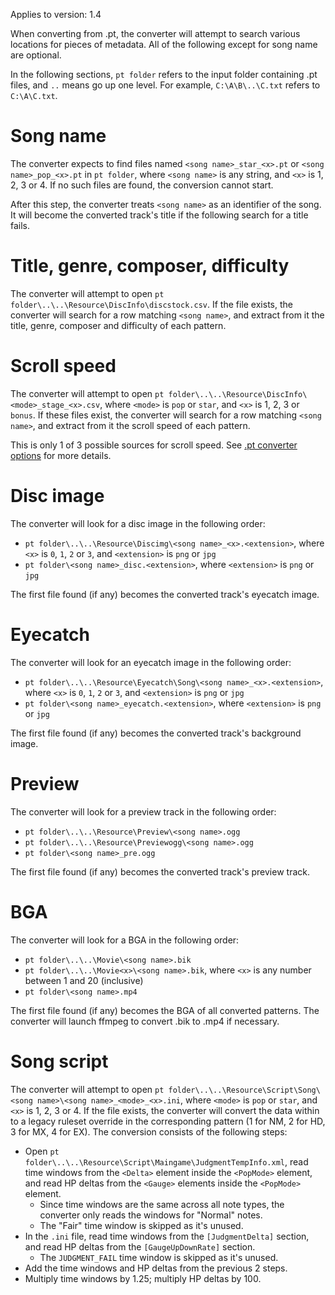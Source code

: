 Applies to version: 1.4

When converting from .pt, the converter will attempt to search various locations for pieces of metadata. All of the following except for song name are optional.

In the following sections, `pt folder` refers to the input folder containing .pt files, and `..` means go up one level. For example, `C:\A\B\..\C.txt` refers to `C:\A\C.txt`.

# Song name

The converter expects to find files named `<song name>_star_<x>.pt` or `<song name>_pop_<x>.pt` in `pt folder`, where `<song name>` is any string, and `<x>` is 1, 2, 3 or 4. If no such files are found, the conversion cannot start.

After this step, the converter treats `<song name>` as an identifier of the song. It will become the converted track's title if the following search for a title fails.

# Title, genre, composer, difficulty

The converter will attempt to open `pt folder\..\..\Resource\DiscInfo\discstock.csv`. If the file exists, the converter will search for a row matching `<song name>`, and extract from it the title, genre, composer and difficulty of each pattern.

# Scroll speed

The converter will attempt to open `pt folder\..\..\Resource\DiscInfo\<mode>_stage_<x>.csv`, where `<mode>` is `pop` or `star`, and `<x>` is 1, 2, 3 or `bonus`. If these files exist, the converter will search for a row matching `<song name>`, and extract from it the scroll speed of each pattern.

This is only 1 of 3 possible sources for scroll speed. See [.pt converter options](pt_converter_options.md) for more details.

# Disc image

The converter will look for a disc image in the following order:
* `pt folder\..\..\Resource\Discimg\<song name>_<x>.<extension>`, where `<x>` is `0`, `1`, `2` or `3`, and `<extension>` is `png` or `jpg`
* `pt folder\<song name>_disc.<extension>`, where `<extension>` is `png` or `jpg`

The first file found (if any) becomes the converted track's eyecatch image.

# Eyecatch

The converter will look for an eyecatch image in the following order:
* `pt folder\..\..\Resource\Eyecatch\Song\<song name>_<x>.<extension>`, where `<x>` is `0`, `1`, `2` or `3`, and `<extension>` is `png` or `jpg`
* `pt folder\<song name>_eyecatch.<extension>`, where `<extension>` is `png` or `jpg`

The first file found (if any) becomes the converted track's background image.

# Preview

The converter will look for a preview track in the following order:
* `pt folder\..\..\Resource\Preview\<song name>.ogg`
* `pt folder\..\..\Resource\Previewogg\<song name>.ogg`
* `pt folder\<song name>_pre.ogg`

The first file found (if any) becomes the converted track's preview track.

# BGA

The converter will look for a BGA in the following order:
* `pt folder\..\..\Movie\<song name>.bik`
* `pt folder\..\..\Movie<x>\<song name>.bik`, where `<x>` is any number between 1 and 20 (inclusive)
* `pt folder\<song name>.mp4`

The first file found (if any) becomes the BGA of all converted patterns. The converter will launch ffmpeg to convert .bik to .mp4 if necessary.

# Song script

The converter will attempt to open `pt folder\..\..\Resource\Script\Song\<song name>\<song name>_<mode>_<x>.ini`, where `<mode>` is `pop` or `star`, and `<x>` is 1, 2, 3 or 4. If the file exists, the converter will convert the data within to a legacy ruleset override in the corresponding pattern (1 for NM, 2 for HD, 3 for MX, 4 for EX). The conversion consists of the following steps:

* Open `pt folder\..\..\Resource\Script\Maingame\JudgmentTempInfo.xml`, read time windows from the `<Delta>` element inside the `<PopMode>` element, and read HP deltas from the `<Gauge>` elements inside the `<PopMode>` element.
  * Since time windows are the same across all note types, the converter only reads the windows for "Normal" notes.
  * The "Fair" time window is skipped as it's unused.
* In the `.ini` file, read time windows from the `[JudgmentDelta]` section, and read HP deltas from the `[GaugeUpDownRate]` section.
  * The `JUDGMENT_FAIL` time window is skipped as it's unused.
* Add the time windows and HP deltas from the previous 2 steps.
* Multiply time windows by 1.25; multiply HP deltas by 100.